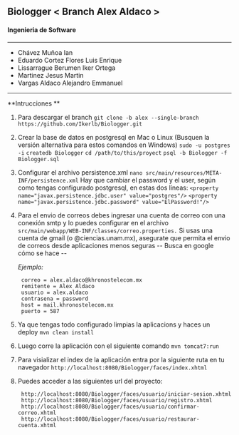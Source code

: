 ## Biologger < Branch Alex Aldaco >

#### Ingenieria de Software


------------

- Chávez Muñoa Ian
- Eduardo Cortez Flores Luis Enrique
- Lissarrague Berumen Iker Ortega
- Martinez Jesus Martin
- Vargas Aldaco Alejandro Emmanuel


------------

**Intrucciones
**

1. Para descargar el branch
`git clone -b alex --single-branch https://github.com/Ikerlb/Biologger.git`

2. Crear la base de datos en postgresql en Mac o Linux (Busquen la versión alternativa para estos comandos en Windows)
`sudo -u postgres -i`
`createdb Biologger`
`cd /path/to/this/proyect`
`psql -b Biologger -f Biologger.sql`

3. Configurar el archivo persistence.xml
`nano src/main/resources/META-INF/persistence.xml`
Hay que cambiar el password y el user, según como tengas configurado postgresql, en estas dos líneas:
`<property name="javax.persistence.jdbc.user" value="postgres"/>`
`<property name="javax.persistence.jdbc.password" value="ElPassword!"/>`

4. Para el envio de correos debes ingresar una cuenta de correo con una conexión smtp y lo puedes configurar en el archivo `src/main/webapp/WEB-INF/classes/correo.properties.`
Si usas una cuenta de gmail (o @ciencias.unam.mx), asegurate que permita el envio de correos desde aplicaciones menos seguras -- Busca en google cómo se hace --

	*Ejemplo:*

    	correo = alex.aldaco@khronostelecom.mx
    	remitente = Alex Aldaco
    	usuario = alex.aldaco
    	contrasena = password
    	host = mail.khronostelecom.mx
    	puerto = 587

5. Ya que tengas todo configurado limpias la aplicacions y haces un deploy
`mvn clean install`

6. Luego corre la aplicación con el siguiente comando
`mvn tomcat7:run`

7. Para visializar el index de la aplicación entra por la siguiente ruta en tu navegador
`http://localhost:8080/Biologger/faces/index.xhtml`

8. Puedes acceder a las siguientes url del proyecto:

    	http://localhost:8080/Biologger/faces/usuario/iniciar-sesion.xhtml
    	http://localhost:8080/Biologger/faces/usuario/registro.xhtml
    	http://localhost:8080/Biologger/faces/usuario/confirmar-correo.xhtml
    	http://localhost:8080/Biologger/faces/usuario/restaurar-cuenta.xhtml
